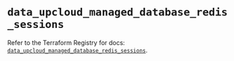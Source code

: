 # `data_upcloud_managed_database_redis_sessions`

Refer to the Terraform Registry for docs: [`data_upcloud_managed_database_redis_sessions`](https://registry.terraform.io/providers/upcloudltd/upcloud/5.5.0/docs/data-sources/managed_database_redis_sessions).

